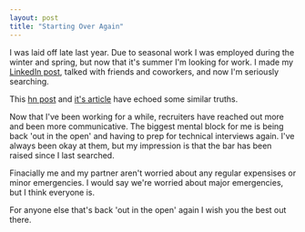 ```yaml
---
layout: post
title: "Starting Over Again"
---
```


I was laid off late last year. Due to seasonal work I was employed during the winter and spring, but now that it's summer I'm looking for work. I made my [LinkedIn post](https://www.linkedin.com/feed/update/urn:li:activity:7127389015367925760/), talked with friends and coworkers, and now I'm seriously searching.

This [hn post](https://news.ycombinator.com/item?id=34161822) and [it's article](https://www.stevenbuccini.com/8-hard-truths-on-getting-laid-off) have echoed some similar truths.

Now that I've been working for a while, recruiters have reached out more and been more communicative. The biggest mental block for me is being back 'out in the open' and having to prep for technical interviews again. I've always been okay at them, but my impression is that the bar has been raised since I last searched.

Finacially me and my partner aren't worried about any regular expensises or minor emergencies. I would say we're worried about major emergencies, but I think everyone is.

For anyone else that's back 'out in the open' again I wish you the best out there.
